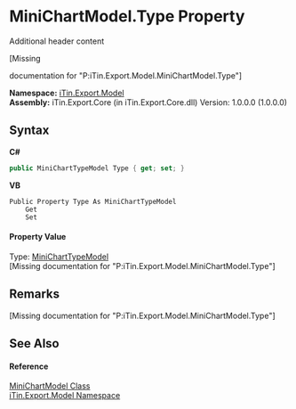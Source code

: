 # MiniChartModel.Type Property 
Additional header content 

\[Missing <summary> documentation for "P:iTin.Export.Model.MiniChartModel.Type"\]

**Namespace:**&nbsp;<a href="N_iTin_Export_Model">iTin.Export.Model</a><br />**Assembly:**&nbsp;iTin.Export.Core (in iTin.Export.Core.dll) Version: 1.0.0.0 (1.0.0.0)

## Syntax

**C#**<br />
``` C#
public MiniChartTypeModel Type { get; set; }
```

**VB**<br />
``` VB
Public Property Type As MiniChartTypeModel
	Get
	Set
```


#### Property Value
Type: <a href="T_iTin_Export_Model_MiniChartTypeModel">MiniChartTypeModel</a><br />\[Missing <value> documentation for "P:iTin.Export.Model.MiniChartModel.Type"\]

## Remarks
\[Missing <remarks> documentation for "P:iTin.Export.Model.MiniChartModel.Type"\]

## See Also


#### Reference
<a href="T_iTin_Export_Model_MiniChartModel">MiniChartModel Class</a><br /><a href="N_iTin_Export_Model">iTin.Export.Model Namespace</a><br />